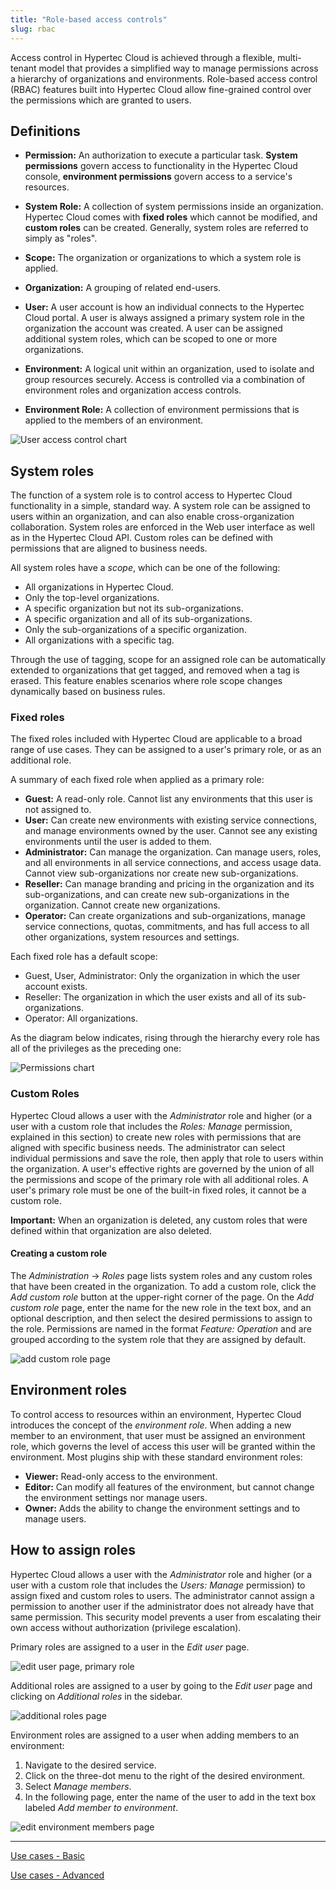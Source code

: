 ```yaml
---
title: "Role-based access controls"
slug: rbac
---
```



Access control in Hypertec Cloud is achieved through a flexible, multi-tenant model that provides a simplified way to manage permissions across a hierarchy of organizations and environments.  Role-based access control (RBAC) features built into Hypertec Cloud allow fine-grained control over the permissions which are granted to users.

## Definitions
- **Permission:** An authorization to execute a particular task.  **System permissions** govern access to functionality in the Hypertec Cloud console, **environment permissions** govern access to a service's resources.

- **System Role:** A collection of system permissions inside an organization.  Hypertec Cloud comes with **fixed roles** which cannot be modified, and **custom roles** can be created.  Generally, system roles are referred to simply as "roles".

- **Scope:** The organization or organizations to which a system role is applied.

- **Organization:** A grouping of related end-users.

- **User:**  A user account is how an individual connects to the Hypertec Cloud portal.  A user is always assigned a primary system role in the organization the account was created. A user can be assigned additional system roles, which can be scoped to one or more organizations.

- **Environment:**  A logical unit within an organization, used to isolate and group resources securely. Access is controlled via a combination of environment roles and organization access controls.

- **Environment Role:** A collection of environment permissions that is applied to the members of an environment.

![User access control chart](/assets/rbac-roles-chart-en.png)

## System roles

The function of a system role is to control access to Hypertec Cloud functionality in a simple, standard way.  A system role can be assigned to users within an organization, and can also enable cross-organization collaboration.  System roles are enforced in the Web user interface as well as in the Hypertec Cloud API.  Custom roles can be defined with permissions that are aligned to business needs.

All system roles have a *scope*, which can be one of the following:
- All organizations in Hypertec Cloud.
- Only the top-level organizations.
- A specific organization but not its sub-organizations.
- A specific organization and all of its sub-organizations.
- Only the sub-organizations of a specific organization.
- All organizations with a specific tag.

Through the use of tagging, scope for an assigned role can be automatically extended to organizations that get tagged, and removed when a tag is erased.  This feature enables scenarios where role scope changes dynamically based on business rules.

### Fixed roles
The fixed roles included with Hypertec Cloud are applicable to a broad range of use cases.  They can be assigned to a user's primary role, or as an additional role.

A summary of each fixed role when applied as a primary role:

- **Guest:** A read-only role.  Cannot list any environments that this user is not assigned to.
- **User:** Can create new environments with existing service connections, and manage environments owned by the user.  Cannot see any existing environments until the user is added to them.
- **Administrator:** Can manage the organization. Can manage users, roles, and all environments in all service connections, and access usage data.  Cannot view sub-organizations nor create new sub-organizations.
- **Reseller:** Can manage branding and pricing in the organization and its sub-organizations, and can create new sub-organizations in the organization.  Cannot create new organizations.
- **Operator:** Can create organizations and sub-organizations, manage service connections, quotas, commitments, and has full access to all other organizations, system resources and settings.

Each fixed role has a default scope:
- Guest, User, Administrator: Only the organization in which the user account exists.
- Reseller: The organization in which the user exists and all of its sub-organizations.
- Operator: All organizations.

As the diagram below indicates, rising through the hierarchy every role has all of the privileges as the preceding one:

![Permissions chart](/assets/rbac-permissions-en.png)

### Custom Roles

Hypertec Cloud allows a user with the *Administrator* role and higher (or a user with a custom role that includes the *Roles: Manage* permission, explained in this section) to create new roles with permissions that are aligned with specific business needs.  The administrator can select individual permissions and save the role, then apply that role to users within the organization.  A user's effective rights are governed by the union of all the permissions and scope of the primary role with all additional roles.  A user's primary role must be one of the built-in fixed roles, it cannot be a custom role.

**Important:** When an organization is deleted, any custom roles that were defined within that organization are also deleted.

#### Creating a custom role
The *Administration* -> *Roles* page lists system roles and any custom roles that have been created in the organization.  To add a custom role, click the *Add custom role* button at the upper-right corner of the page.  On the *Add custom role* page, enter the name for the new role in the text box, and an optional description, and then select the desired permissions to assign to the role.  Permissions are named in the format *Feature: Operation* and are grouped according to the system role that they are assigned by default.

![add custom role page](/assets/cca-rbac-add_custom_role-en.png)

## Environment roles
To control access to resources within an environment, Hypertec Cloud introduces the concept of the *environment role*.  When adding a new member to an environment, that user must be assigned an environment role, which governs the level of access this user will be granted within the environment.  Most plugins ship with these standard environment roles:

- **Viewer:**  Read-only access to the environment.
- **Editor:** Can modify all features of the environment, but cannot change the environment settings nor manage users.
- **Owner:** Adds the ability to change the environment settings and to manage users.

## How to assign roles

Hypertec Cloud allows a user with the *Administrator* role and higher (or a user with a custom role that includes the *Users: Manage* permission) to assign fixed and custom roles to users.  The administrator cannot assign a permission to another user if the administrator does not already have that same permission.  This security model prevents a user from escalating their own access without authorization (privilege escalation).

Primary roles are assigned to a user in the *Edit user* page.

![edit user page, primary role](/assets/cca-rbac-select_primary_role-en.png)

Additional roles are assigned to a user by going to the *Edit user* page and clicking on *Additional roles* in the sidebar.

![additional roles page](/assets/cca-rbac-additional_roles-en.png)

Environment roles are assigned to a user when adding members to an environment:
1. Navigate to the desired service.
1. Click on the three-dot menu to the right of the desired environment.
1. Select *Manage members*.
1. In the following page, enter the name of the user to add in the text box labeled *Add member to environment*.

![edit environment members page](/assets/cca-rbac-list_of_env_roles-en.png)

---
[Use cases - Basic](rbac-use-cases-basic.md)

[Use cases - Advanced](rbac-use-cases-advanced.md)
